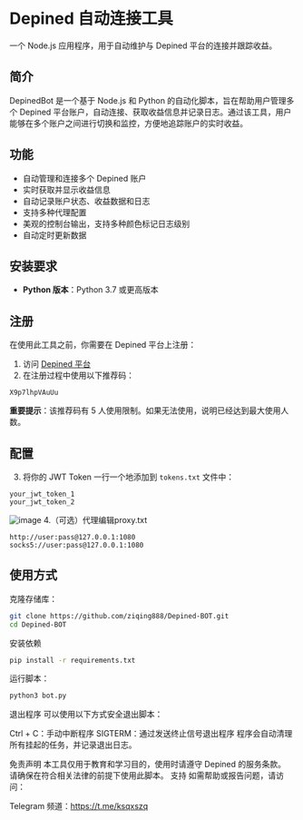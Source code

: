 # Depined 自动连接工具

一个 Node.js 应用程序，用于自动维护与 Depined 平台的连接并跟踪收益。


## 简介

DepinedBot 是一个基于 Node.js 和 Python 的自动化脚本，旨在帮助用户管理多个 Depined 平台账户，自动连接、获取收益信息并记录日志。通过该工具，用户能够在多个账户之间进行切换和监控，方便地追踪账户的实时收益。

## 功能

- 自动管理和连接多个 Depined 账户
- 实时获取并显示收益信息
- 自动记录账户状态、收益数据和日志
- 支持多种代理配置
- 美观的控制台输出，支持多种颜色标记日志级别
- 自动定时更新数据

## 安装要求

- **Python 版本**：Python 3.7 或更高版本

## 注册

在使用此工具之前，你需要在 Depined 平台上注册：

1. 访问 [Depined 平台](https://app.depined.org/onboarding)
2. 在注册过程中使用以下推荐码：
```
X9p7lhpVAuUu
```

**重要提示**：该推荐码有 5 人使用限制。如果无法使用，说明已经达到最大使用人数。

## 配置


3. 将你的 JWT Token 一行一个地添加到 `tokens.txt` 文件中：
```
your_jwt_token_1
your_jwt_token_2
```

![image](https://github.com/user-attachments/assets/f33c5809-8fe9-40a6-aa72-cf08ecbaff5a)
4.（可选）代理编辑proxy.txt
```
http://user:pass@127.0.0.1:1080
socks5://user:pass@127.0.0.1:1080
```
   
## 使用方式

克隆存储库：

```bash
git clone https://github.com/ziqing888/Depined-BOT.git
cd Depined-BOT
```
安装依赖
```bash
pip install -r requirements.txt
```
运行脚本：
```bash
python3 bot.py
```
退出程序
可以使用以下方式安全退出脚本：

Ctrl + C：手动中断程序
SIGTERM：通过发送终止信号退出程序
程序会自动清理所有挂起的任务，并记录退出日志。

免责声明
本工具仅用于教育和学习目的，使用时请遵守 Depined 的服务条款。
请确保在符合相关法律的前提下使用此脚本。
支持
如需帮助或报告问题，请访问：

Telegram 频道：https://t.me/ksqxszq


